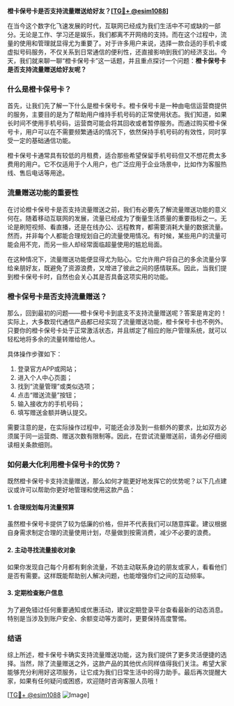 **橙卡保号卡是否支持流量赠送给好友？[[TG💪+ @esim1088](https://t.me/s/esim1088)]**

在当今这个数字化飞速发展的时代，互联网已经成为我们生活中不可或缺的一部分。无论是工作、学习还是娱乐，我们都离不开网络的支持。而在这个过程中，流量的使用和管理就显得尤为重要了。对于许多用户来说，选择一款合适的手机卡或虚拟号码服务，不仅关系到日常通信的便利性，还直接影响到我们的经济支出。今天，我们就来聊一聊“橙卡保号卡”这一话题，并且重点探讨一个问题：**橙卡保号卡是否支持流量赠送给好友呢？**

### 什么是橙卡保号卡？

首先，让我们先了解一下什么是橙卡保号卡。橙卡保号卡是一种由电信运营商提供的服务，主要目的是为了帮助用户维持手机号码的正常使用状态。我们知道，如果长时间不使用手机号码，运营商可能会将其回收或者暂停服务。而通过购买橙卡保号卡，用户可以在不需要频繁通话的情况下，依然保持手机号码的有效性，同时享受一定的基础通信功能。

橙卡保号卡通常具有较低的月租费，适合那些希望保留手机号码但又不想花费太多费用的用户。它不仅适用于个人用户，也广泛应用于企业场景中，比如作为客服热线、售后电话等用途。

### 流量赠送功能的重要性

在讨论橙卡保号卡是否支持流量赠送之前，我们有必要先了解流量赠送功能的意义何在。随着移动互联网的发展，流量已经成为了衡量生活质量的重要指标之一。无论是刷短视频、看直播，还是在线办公、远程教育，都需要消耗大量的数据流量。然而，并非每个人都能合理规划自己的流量使用情况。有时候，某些用户的流量可能会用不完，而另一些人却经常面临超量使用的尴尬局面。

在这种情况下，流量赠送功能便显得尤为贴心。它允许用户将自己的多余流量分享给亲朋好友，既避免了资源浪费，又增进了彼此之间的感情联系。因此，当我们提到橙卡保号卡时，自然也会关心其是否具备这项实用的功能。

### 橙卡保号卡是否支持流量赠送？

那么，回到最初的问题——橙卡保号卡到底支不支持流量赠送呢？答案是肯定的！实际上，大多数现代通信产品都已经实现了流量赠送功能，橙卡保号卡也不例外。只要你的橙卡保号卡处于正常激活状态，并且绑定了相应的账户管理系统，就可以轻松地将多余的流量转赠给他人。

具体操作步骤如下：
1. 登录官方APP或网站；
2. 进入个人中心页面；
3. 找到“流量管理”或类似选项；
4. 点击“赠送流量”按钮；
5. 输入接收方的手机号码；
6. 填写赠送金额并确认提交。

需要注意的是，在实际操作过程中，可能还会涉及到一些额外的要求，比如双方必须属于同一运营商、赠送次数有限制等。因此，在尝试流量赠送前，请务必仔细阅读相关条款细则。

### 如何最大化利用橙卡保号卡的优势？

既然橙卡保号卡支持流量赠送，那么如何才能更好地发挥它的优势呢？以下几点建议或许可以帮助你更好地管理和使用这款产品：

#### 1. 合理规划每月流量预算
虽然橙卡保号卡提供了较为低廉的价格，但并不代表我们可以随意挥霍。建议根据自身需求制定合理的流量使用计划，尽量做到按需消费，减少不必要的浪费。

#### 2. 主动寻找流量接收对象
如果你发现自己每个月都有剩余流量，不妨主动联系身边的朋友或家人，看看他们是否有需要。这样既能帮助别人解决问题，也能增强你们之间的互动频率。

#### 3. 定期检查账户信息
为了避免错过任何重要通知或优惠活动，建议定期登录平台查看最新的动态消息。特别是当涉及到账户安全、余额变动等方面时，更要保持高度警惕。

### 结语

综上所述，橙卡保号卡确实支持流量赠送功能，这为我们提供了更多灵活便捷的选择。当然，除了流量赠送之外，这款产品的其他优点同样值得我们关注。希望大家能够充分利用好这项服务，让它成为我们日常生活中的得力助手。最后再次提醒大家，如果有任何疑问或困惑，欢迎随时咨询客服人员哦！

[[TG💪+ @esim1088](https://t.me/s/esim1088) ![Image](https://i.postimg.cc/4NQfJmqS/Snipaste-2025-05-13-00-14-12.png)]